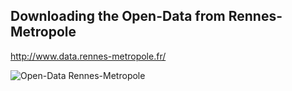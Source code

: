 ## Downloading the Open-Data from Rennes-Metropole

http://www.data.rennes-metropole.fr/

![Open-Data Rennes-Metropole](
http://www.data.rennes-metropole.fr/fileadmin/templates/api/images/logo.jpg)


